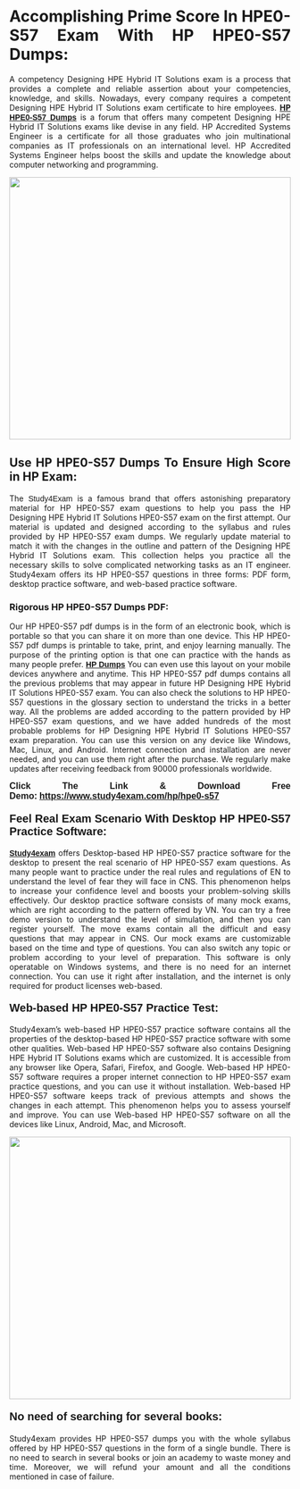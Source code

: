 <h1 style="text-align: justify;"><strong>Accomplishing Prime Score In HPE0-S57 Exam With HP HPE0-S57 Dumps:</strong></h1>

<p style="text-align: justify;">A competency Designing HPE Hybrid IT Solutions exam is a process that provides a complete and reliable assertion about your competencies, knowledge, and skills. Nowadays, every company requires a competent Designing HPE Hybrid IT Solutions exam certificate to hire employees. <a href="https://www.study4exam.com/hp/hpe0-s57-valid-dumps"><strong>HP <span style="font-family:Verdana,Geneva,sans-serif;">HPE0-S57 Dumps</span></strong></a> is a forum that offers many competent Designing HPE Hybrid IT Solutions exams like devise in any field. HP Accredited Systems Engineer is a certificate for all those graduates who join multinational companies as IT professionals on an international level. HP Accredited Systems Engineer helps boost the skills and update the knowledge about computer networking and programming.</p>

<p style="text-align: justify;"><a href="https://www.study4exam.com/hp/hpe0-s57"><img alt="" src="https://lh3.googleusercontent.com/pw/AL9nZEVlv7Ske_7_4HBAyUdTuN-7WvZcN6USfD6boPasgRTsSOgYJDiupUICTUV6X1uu6AGge2hWciDKxhKOVo3NFQUTTQUskCQl05KIpPWzKoMrqE_mCRGOXTps-Wcp07HSL0DIbWWBcBIFUI3Ea8n_KHg=w1659-h933-no" style="width: 100%; height: 470px;" /></a></p>

<h2 style="text-align: justify;"><strong>Use HP HPE0-S57 Dumps To Ensure High Score in HP Exam:</strong></h2>

<p style="text-align: justify;">The <span style="font-family:Lucida Sans Unicode,Lucida Grande,sans-serif;">Study4Exam</span> is a famous brand that offers astonishing preparatory material for HP HPE0-S57 exam questions to help you pass the HP Designing HPE Hybrid IT Solutions HPE0-S57 exam on the first attempt. Our material is updated and designed according to the syllabus and rules provided by HP HPE0-S57 exam dumps. We regularly update material to match it with the changes in the outline and pattern of the Designing HPE Hybrid IT Solutions exam. This collection helps you practice all the necessary skills to solve complicated networking tasks as an IT engineer. Study4exam offers its HP HPE0-S57 questions in three forms: PDF form, desktop practice software, and web-based practice software. </p>

<h3 style="text-align: justify;"><strong>Rigorous HP HPE0-S57 Dumps PDF:</strong></h3>

<p style="text-align: justify;">Our HP HPE0-S57 pdf dumps is in the form of an electronic book, which is portable so that you can share it on more than one device. This HP HPE0-S57 pdf dumps is printable to take, print, and enjoy learning manually. The purpose of the printing option is that one can practice with the hands as many people prefer. <a href="https://www.study4exam.com/hp-exams"><span style="font-family:Lucida Sans Unicode,Lucida Grande,sans-serif;"><strong>HP Dumps</strong></span></a> You can even use this layout on your mobile devices anywhere and anytime. This HP HPE0-S57 pdf dumps contains all the previous problems that may appear in future HP Designing HPE Hybrid IT Solutions HPE0-S57 exam. You can also check the solutions to HP HPE0-S57 questions in the glossary section to understand the tricks in a better way. All the problems are added according to the pattern provided by HP HPE0-S57 exam questions, and we have added hundreds of the most probable problems for HP Designing HPE Hybrid IT Solutions HPE0-S57 exam preparation. You can use this version on any device like Windows, Mac, Linux, and Android. Internet connection and installation are never needed, and you can use them right after the purchase. We regularly make updates after receiving feedback from 90000 professionals worldwide.</p>

<p style="text-align: justify;"><span style="font-family:Lucida Sans Unicode,Lucida Grande,sans-serif;"><strong><span style="font-size:16px;">Click The Link & Download Free Demo:</span></strong></span> <strong><span style="font-family:Lucida Sans Unicode,Lucida Grande,sans-serif;"><span style="font-size:16px;"><a href="https://www.study4exam.com/hp/hpe0-s57">https://www.study4exam.com/hp/hpe0-s57</a></span></span></strong></p>

<h4 style="text-align: justify;"><strong><span style="font-family:Lucida Sans Unicode,Lucida Grande,sans-serif;"><span style="font-size:20px;">Feel Real Exam Scenario With Desktop HP HPE0-S57 Practice Software:</span></span></strong></h4>

<p style="text-align: justify;"><a href="https://www.study4exam.com/"><span style="font-family:Verdana,Geneva,sans-serif;"><strong>Study4exam</strong></span></a> offers Desktop-based HP HPE0-S57 practice software for the desktop to present the real scenario of HP HPE0-S57 exam questions. As many people want to practice under the real rules and regulations of EN to understand the level of fear they will face in CNS. This phenomenon helps to increase your confidence level and boosts your problem-solving skills effectively. Our desktop practice software consists of many mock exams, which are right according to the pattern offered by VN. You can try a free demo version to understand the level of simulation, and then you can register yourself. The move exams contain all the difficult and easy questions that may appear in CNS. Our mock exams are customizable based on the time and type of questions. You can also switch any topic or problem according to your level of preparation. This software is only operatable on Windows systems, and there is no need for an internet connection. You can use it right after installation, and the internet is only required for product licenses web-based. </p>

<h4 style="text-align: justify;"><span style="font-family:Lucida Sans Unicode,Lucida Grande,sans-serif;"><strong><span style="font-size:20px;">Web-based HP HPE0-S57 Practice Test:</span></strong></span></h4>

<p style="text-align: justify;">Study4exam’s web-based HP HPE0-S57 practice software contains all the properties of the desktop-based HP HPE0-S57 practice software with some other qualities. Web-based HP HPE0-S57 software also contains Designing HPE Hybrid IT Solutions exams which are customized. It is accessible from any browser like Opera, Safari, Firefox, and Google. Web-based HP HPE0-S57 software requires a proper internet connection to HP HPE0-S57 exam practice questions, and you can use it without installation. Web-based HP HPE0-S57 software keeps track of previous attempts and shows the changes in each attempt. This phenomenon helps you to assess yourself and improve. You can use Web-based HP HPE0-S57 software on all the devices like Linux, Android, Mac, and Microsoft.</p>

<p style="text-align: center;"><a href="https://www.study4exam.com/hp/hpe0-s57"><img alt="" src="https://lh3.googleusercontent.com/pw/AL9nZEUUSkRyvc4gudeH81RsLWSZLUIhDbbix90UQ4Nknl42MiPXhE2WvgE6ynXQK8mQ23j1q8BlcR3zkz-sugUKDhmp-cvdF7FN6gsDIAW958mBJ52F35JmoMau5RsT1NIRYA6usGyWQMtl6sjcUF3Hd-w=w1659-h933-no" style="width: 100%; height: 470px;" /></a></p>

<h4 style="text-align: justify;"><span style="font-family:Lucida Sans Unicode,Lucida Grande,sans-serif;"><strong><span style="font-size:20px;">No need of searching for several books:</span></strong></span></h4>

<p style="text-align: justify;">Study4exam provides HP HPE0-S57 dumps you with the whole syllabus offered by HP HPE0-S57 questions in the form of a single bundle. There is no need to search in several books or join an academy to waste money and time. Moreover, we will refund your amount and all the conditions mentioned in case of failure.</p>
